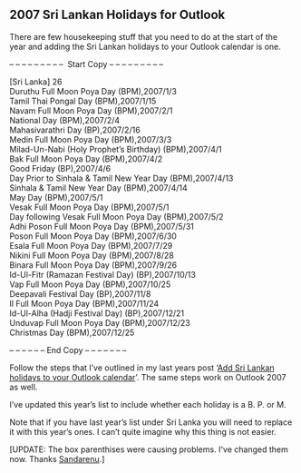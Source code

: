 ## 2007 Sri Lankan Holidays for Outlook

<P>There are few housekeeping stuff that you need to do at the start of the year and adding the Sri Lankan holidays to your Outlook calendar is one.</P>
<P>– – – – – – – – –&nbsp; Start Copy – – – – – – – – –</P>
<P>[Sri Lanka] 26<BR>Duruthu Full Moon Poya Day (BPM),2007/1/3<BR>Tamil Thai Pongal Day (BPM),2007/1/15<BR>Navam Full Moon Poya Day (BPM),2007/2/1<BR>National Day (BPM),2007/2/4<BR>Mahasivarathri Day (BP),2007/2/16<BR>Medin Full Moon Poya Day (BPM),2007/3/3<BR>Milad-Un-Nabi (Holy Prophet’s Birthday) (BPM),2007/4/1<BR>Bak Full Moon Poya Day (BPM),2007/4/2<BR>Good Friday (BP),2007/4/6<BR>Day Prior to Sinhala &amp; Tamil New Year Day (BPM),2007/4/13<BR>Sinhala &amp; Tamil New Year Day (BPM),2007/4/14<BR>May Day (BPM),2007/5/1<BR>Vesak Full Moon Poya Day (BPM),2007/5/1<BR>Day following Vesak Full Moon Poya Day (BPM),2007/5/2<BR>Adhi Poson Full Moon Poya Day (BPM),2007/5/31<BR>Poson Full Moon Poya Day (BPM),2007/6/30<BR>Esala Full Moon Poya Day (BPM),2007/7/29<BR>Nikini Full Moon Poya Day (BPM),2007/8/28<BR>Binara Full Moon Poya Day (BPM),2007/9/26<BR>Id-Ul-Fitr (Ramazan Festival Day) (BP),2007/10/13<BR>Vap Full Moon Poya Day (BPM),2007/10/25<BR>Deepavali Festival Day (BP),2007/11/8<BR>Il Full Moon Poya Day (BPM),2007/11/24<BR>Id-Ul-Alha (Hadji Festival Day) (BP),2007/12/21<BR>Unduvap Full Moon Poya Day (BPM),2007/12/23<BR>Christmas Day (BPM),2007/12/25</P>
<P>– – – – – – End Copy – – – – – – – </P>
<P>Follow the steps that I’ve outlined in my last years post&nbsp;‘<A href="http://www.merill.net/AddSriLankanHolidaysToYourOutlookCalendar.aspx">Add Sri Lankan holidays to your Outlook calendar</A>’. The same steps work on Outlook 2007 as well.</P>
<P>I’ve updated this year’s list to include whether each holiday is a B. P. or M.</P>
<P>Note that if you have last year’s list under Sri Lanka you will need to replace it with this year’s ones. I can’t quite imagine why this thing is not easier.</P>
<P>[UPDATE: The box parenthises were causing problems. I've changed them now. Thanks <A href="http://sandarenu.blogspot.com/">Sandarenu</A>.]</P>